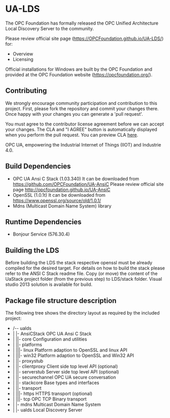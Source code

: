 # UA-LDS

The OPC Foundation has formally released the OPC Unified Architecture Local Discovery Server to the community.

Please review official site page (https://OPCFoundation.github.io/UA-LDS/) for:
 * Overview
 * Licensing

Official installations for Windows are built by the OPC Foundation and provided at the OPC Foundation website (https://opcfoundation.org/).
 
## Contributing

We strongly encourage community participation and contribution to this project. First, please fork the repository and commit your changes there. Once happy with your changes you can generate a 'pull request'.

You must agree to the contributor license agreement before we can accept your changes. The CLA and "I AGREE" button is automatically displayed when you perform the pull request. You can preview CLA [here](https://opcfoundation.org/license/cla/ContributorLicenseAgreementv1.0.pdf).

OPC UA, empowering the Industrial Internet of Things (IIOT) and Industrie 4.0.

## Build Dependencies

 * OPC UA Ansi C Stack (1.03.340)
       It can be downloaded from https://github.com/OPCFoundation/UA-AnsiC
	   Please review official site page http://opcfoundation.github.io/UA-AnsiC
 * OpenSSL (1.0.1t)
       It can be downloaded from https://www.openssl.org/source/old/1.0.1/
 * Mdns (Multicast Domain Name System) library
 
## Runtime Dependencies

 * Bonjour Service (576.30.4)
 
## Building the LDS

Before building the LDS the stack respective openssl must be already compiled for the desired target. For details on how to build the stack please refer to the ANSI C Stack readme file.
Copy (or move) the content of the  UaStack project folder (from the previous step) to LDS/stack folder. Visual studio 2013 solution is available for build.

## Package file structure description

The following tree shows the directory layout as required by the included project:

- /-- ualds
- |  |- AnsiCStack               OPC UA Ansi C Stack
- |    ||- core                   Configuration and utilities
- |    ||- platforms
- |      |||- linux                Platform adaption to OpenSSL and linux API
- |      |||- win32                Platform adaption to OpenSSL and Win32 API
- |    ||- proxystub
- |    ||- clientproxy            Client side top level API (optional)
- |    ||- serverstub             Server side top level API (optional)
- |    ||- securechannel          OPC UA secure conversation
- |    ||- stackcore              Base types and interfaces
- |    ||- transport
- |      |||- https                HTTPS transport (optional)
- |      |||- tcp                  OPC TCP Binary transport
- |  |- mdns                     Multicast Domain Name System
- |  |- ualds                    Local Discovery Server
